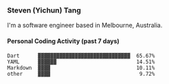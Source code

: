 ### Steven (Yichun) Tang

I'm a software engineer based in Melbourne, Australia.

#### Personal Coding Activity (past 7 days)
```
Dart      ▓▓▓▓▓▓▓▓▓▓▓▓▓▓▓▓▓▓▓▓▓▓▓▓▓▓▓▓▓▓  65.67%
YAML      ▓▓▓▓▓▓                          14.51%
Markdown  ▓▓▓▓                            10.11%
other     ▓▓▓▓                             9.72%
```
